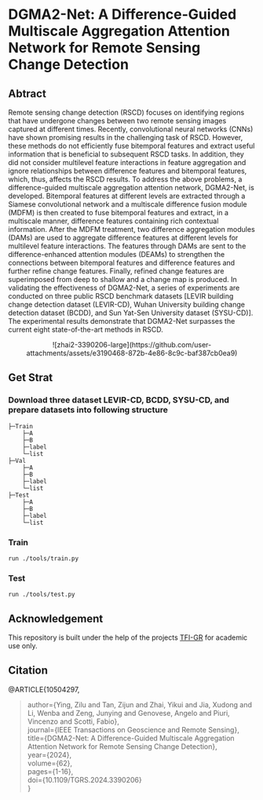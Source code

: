 # DGMA2-Net: A Difference-Guided Multiscale Aggregation Attention Network for Remote Sensing Change Detection

## Abtract

Remote sensing change detection (RSCD) focuses on identifying regions that have undergone changes between two remote sensing images captured at different times. Recently, convolutional neural networks (CNNs) have shown promising results in the challenging task of RSCD. However, these methods do not efficiently fuse bitemporal features and extract useful information that is beneficial to subsequent RSCD tasks. In addition, they did not consider multilevel feature interactions in feature aggregation and ignore relationships between difference features and bitemporal features, which, thus, affects the RSCD results. To address the above problems, a difference-guided multiscale aggregation attention network, DGMA2-Net, is developed. Bitemporal features at different levels are extracted through a Siamese convolutional network and a multiscale difference fusion module (MDFM) is then created to fuse bitemporal features and extract, in a multiscale manner, difference features containing rich contextual information. After the MDFM treatment, two difference aggregation modules (DAMs) are used to aggregate difference features at different levels for multilevel feature interactions. The features through DAMs are sent to the difference-enhanced attention modules (DEAMs) to strengthen the connections between bitemporal features and difference features and further refine change features. Finally, refined change features are superimposed from deep to shallow and a change map is produced. In validating the effectiveness of DGMA2-Net, a series of experiments are conducted on three public RSCD benchmark datasets [LEVIR building change detection dataset (LEVIR-CD), Wuhan University building change detection dataset (BCDD), and Sun Yat-Sen University dataset (SYSU-CD)]. The experimental results demonstrate that DGMA2-Net surpasses the current eight state-of-the-art methods in RSCD.
<center>![zhai2-3390206-large](https://github.com/user-attachments/assets/e3190468-872b-4e86-8c9c-baf387cb0ea9)</center>

## Get Strat

### Download three dataset LEVIR-CD, BCDD, SYSU-CD, and prepare datasets into following structure

```
├─Train
    ├─A
    ├─B
    ├─label
    └─list
├─Val
    ├─A
    ├─B
    ├─label
    └─list
├─Test
    ├─A
    ├─B
    ├─label
    └─list
```

### Train

```
run ./tools/train.py
```

### Test

```
run ./tools/test.py
```

## Acknowledgement

This repository is built under the help of the projects [TFI-GR](https://github.com/guanyuezhen/TFI-GR) for academic use only.

## Citation

@ARTICLE{10504297,  

>author={Ying, Zilu and Tan, Zijun and Zhai, Yikui and Jia, Xudong and Li, Wenba and Zeng, Junying and Genovese, Angelo and Piuri, Vincenzo and Scotti, Fabio},  
>journal={IEEE Transactions on Geoscience and Remote Sensing},  
>title={DGMA2-Net: A Difference-Guided Multiscale Aggregation Attention Network for Remote Sensing Change Detection},  
>year={2024},  
>volume={62},  
>pages={1-16},  
>doi={10.1109/TGRS.2024.3390206}   
>}
